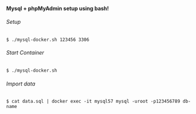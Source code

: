 #### Mysql + phpMyAdmin setup using bash!


###### Setup

	$ ./mysql-docker.sh 123456 3306


###### Start Container 

	$ ./mysql-docker.sh


###### Import data

	$ cat data.sql | docker exec -it mysql57 mysql -uroot -p123456789 db-name

